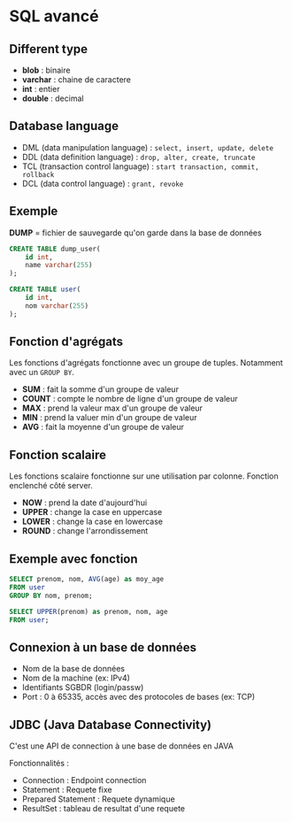 # SQL avancé

## Different type

* **blob** : binaire
* **varchar** : chaine de caractere
* **int** : entier
* **double** : decimal

## Database language

* DML (data manipulation language) : `select, insert, update, delete`
* DDL (data definition language) : `drop, alter, create, truncate`
* TCL (transaction control language) : `start transaction, commit, rollback`
* DCL (data control language) : `grant, revoke`

## Exemple

**DUMP** = fichier de sauvegarde qu'on garde dans la base de données

```SQL
CREATE TABLE dump_user(
	id int,
	name varchar(255)
);

CREATE TABLE user(
	id int,
	nom varchar(255)
);
```

## Fonction d'agrégats

Les fonctions d'agrégats fonctionne avec un groupe de tuples. Notamment avec un `GROUP BY`.

* **SUM** : fait la somme d'un groupe de valeur
* **COUNT** : compte le nombre de ligne d'un groupe de valeur
* **MAX** : prend la valeur max d'un groupe de valeur
* **MIN** : prend la valuer min d'un groupe de valeur
* **AVG** : fait la moyenne d'un groupe de valeur

## Fonction scalaire

Les fonctions scalaire fonctionne sur une utilisation par colonne. Fonction enclenché côté server.

* **NOW** : prend la date d'aujourd'hui
* **UPPER** : change la case en uppercase
* **LOWER** : change la case en lowercase
* **ROUND** : change l'arrondissement

## Exemple avec fonction

```SQL
SELECT prenom, nom, AVG(age) as moy_age
FROM user
GROUP BY nom, prenom;

SELECT UPPER(prenom) as prenom, nom, age
FROM user;
```

## Connexion à un base de données

* Nom de la base de données
* Nom de la machine (ex: IPv4)
* Identifiants SGBDR (login/passw)
* Port : 0 à 65335, accès avec des protocoles de bases (ex: TCP)

## JDBC (Java Database Connectivity)

C'est une API de connection à une base de données en JAVA

Fonctionnalités : 

* Connection : Endpoint connection 
* Statement : Requete fixe
* Prepared Statement : Requete dynamique
* ResultSet : tableau de resultat d'une requete
